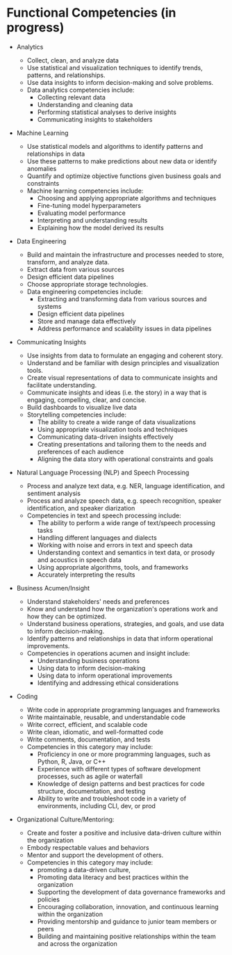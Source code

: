 # Functional Competencies (in progress)

* Analytics
    * Collect, clean, and analyze data
    * Use statistical and visualization techniques to identify trends, patterns, and relationships.
    * Use data insights to inform decision-making and solve problems.
    * Data analytics competencies include:
        * Collecting relevant data
        * Understanding and cleaning data
        * Performing statistical analyses to derive insights
        * Communicating insights to stakeholders

* Machine Learning
    * Use statistical models and algorithms to identify patterns and relationships in data
    * Use these patterns to make predictions about new data or identify anomalies
    * Quantify and optimize objective functions given business goals and constraints
    * Machine learning competencies include:
        * Choosing and applying appropriate algorithms and techniques
        * Fine-tuning model hyperparameters
        * Evaluating model performance
        * Interpreting and understanding results
        * Explaining how the model derived its results

* Data Engineering
    * Build and maintain the infrastructure and processes needed to store, transform, and analyze data.
    * Extract data from various sources
    * Design efficient data pipelines
    * Choose appropriate storage technologies.
    * Data engineering competencies include:
        * Extracting and transforming data from various sources and systems
        * Design efficient data pipelines
        * Store and manage data effectively
        * Address performance and scalability issues in data pipelines

* Communicating Insights
    * Use insights from data to formulate an engaging and coherent story.
    * Understand and be familiar with design principles and visualization tools.
    * Create visual representations of data to communicate insights and facilitate understanding.
    * Communicate insights and ideas (i.e. the story) in a way that is engaging, compelling, clear, and concise.
    * Build dashboards to visualize live data
    * Storytelling competencies include:
        * The ability to create a wide range of data visualizations
        * Using appropriate visualization tools and techniques
        * Communicating data-driven insights effectively
        * Creating presentations and tailoring them to the needs and preferences of each audience
        * Aligning the data story with operational constraints and goals

* Natural Language Processing (NLP) and Speech Processing
    * Process and analyze text data, e.g. NER, language identification, and sentiment analysis
    * Process and analyze speech data, e.g. speech recognition, speaker identification, and speaker diarization
    * Competencies in text and speech processing include:
        * The ability to perform a wide range of text/speech processing tasks
        * Handling different languages and dialects
        * Working with noise and errors in text and speech data
        * Understanding context and semantics in text data, or prosody and acoustics in speech data
        * Using appropriate algorithms, tools, and frameworks
        * Accurately interpreting the results

* Business Acumen/Insight
    * Understand stakeholders' needs and preferences
    * Know and understand how the organization's operations work and how they can be optimized.
    * Understand business operations, strategies, and goals, and use data to inform decision-making.
    * Identify patterns and relationships in data that inform operational improvements.
    * Competencies in operations acumen and insight include:
        * Understanding business operations
        * Using data to inform decision-making
        * Using data to inform operational improvements
        * Identifying and addressing ethical considerations

* Coding
    * Write code in appropriate programming languages and frameworks
    * Write maintainable, reusable, and understandable code
    * Write correct, efficient, and scalable code
    * Write clean, idiomatic, and well-formatted code
    * Write comments, documentation, and tests
    * Competencies in this category may include:
        * Proficiency in one or more programming languages, such as Python, R, Java, or C++
        * Experience with different types of software development processes, such as agile or waterfall
        * Knowledge of design patterns and best practices for code structure, documentation, and testing
        * Ability to write and troubleshoot code in a variety of environments, including CLI, dev, or prod

* Organizational Culture/Mentoring:
    * Create and foster a positive and inclusive data-driven culture within the organization
    * Embody respectable values and behaviors
    * Mentor and support the development of others.
    * Competencies in this category may include:
        * promoting a data-driven culture,
        * Promoting data literacy and best practices within the organization
        * Supporting the development of data governance frameworks and policies
        * Encouraging collaboration, innovation, and continuous learning within the organization
        * Providing mentorship and guidance to junior team members or peers
        * Building and maintaining positive relationships within the team and across the organization
